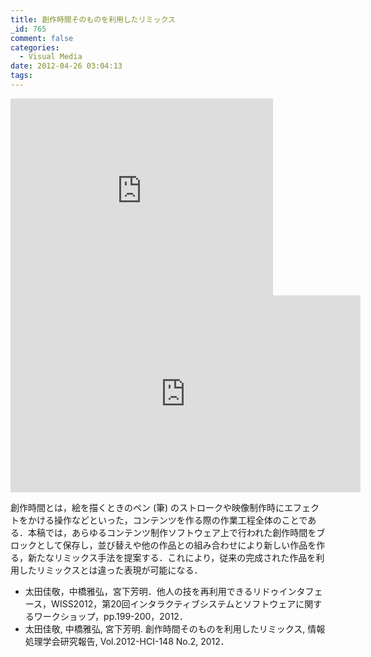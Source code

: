 ```yaml
---
title: 創作時間そのものを利用したリミックス
_id: 765
comment: false
categories:
  - Visual Media
date: 2012-04-26 03:04:13
tags:
---
```



<iframe width="420" height="315" src="https://www.youtube.com/embed/mfw-PehGdbE" frameborder="0" allowfullscreen></iframe>



<iframe width="560" height="315" src="https://www.youtube.com/embed/xPnOO8GEtmo" frameborder="0" allowfullscreen></iframe>


創作時間とは，絵を描くときのペン (筆) のストロークや映像制作時にエフェクトをかける操作などといった，コンテンツを作る際の作業工程全体のことである．本稿では，あらゆるコンテンツ制作ソフトウェア上で行われた創作時間をブロックとして保存し，並び替えや他の作品との組み合わせにより新しい作品を作る，新たなリミックス手法を提案する．これにより，従来の完成された作品を利用したリミックスとは違った表現が可能になる．

*   太田佳敬，中橋雅弘，宮下芳明．他人の技を再利用できるリドゥインタフェース，WISS2012，第20回インタラクティブシステムとソフトウェアに関するワークショップ，pp.199-200，2012．
*   太田佳敬, 中橋雅弘, 宮下芳明. 創作時間そのものを利用したリミックス, 情報処理学会研究報告, Vol.2012-HCI-148 No.2, 2012．
